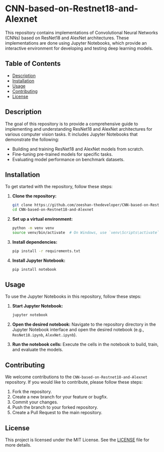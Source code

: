 # CNN-based-on-Restnet18-and-Alexnet

This repository contains implementations of Convolutional Neural Networks (CNNs) based on ResNet18 and AlexNet architectures. These implementations are done using Jupyter Notebooks, which provide an interactive environment for developing and testing deep learning models.

## Table of Contents

- [Description](#description)
- [Installation](#installation)
- [Usage](#usage)
- [Contributing](#contributing)
- [License](#license)

## Description

The goal of this repository is to provide a comprehensive guide to implementing and understanding ResNet18 and AlexNet architectures for various computer vision tasks. It includes Jupyter Notebooks that demonstrate the following:

- Building and training ResNet18 and AlexNet models from scratch.
- Fine-tuning pre-trained models for specific tasks.
- Evaluating model performance on benchmark datasets.

## Installation

To get started with the repository, follow these steps:

1. **Clone the repository:**
    ```sh
    git clone https://github.com/zeeshan-thedeveloper/CNN-based-on-Restnet18-and-Alexnet.git
    cd CNN-based-on-Restnet18-and-Alexnet
    ```

2. **Set up a virtual environment:**
    ```sh
    python -m venv venv
    source venv/bin/activate  # On Windows, use `venv\Scripts\activate`
    ```

3. **Install dependencies:**
    ```sh
    pip install -r requirements.txt
    ```

4. **Install Jupyter Notebook:**
    ```sh
    pip install notebook
    ```

## Usage

To use the Jupyter Notebooks in this repository, follow these steps:

1. **Start Jupyter Notebook:**
    ```sh
    jupyter notebook
    ```

2. **Open the desired notebook:**
    Navigate to the repository directory in the Jupyter Notebook interface and open the desired notebook (e.g., `ResNet18.ipynb`, `AlexNet.ipynb`).

3. **Run the notebook cells:**
    Execute the cells in the notebook to build, train, and evaluate the models.

## Contributing

We welcome contributions to the `CNN-based-on-Restnet18-and-Alexnet` repository. If you would like to contribute, please follow these steps:

1. Fork the repository.
2. Create a new branch for your feature or bugfix.
3. Commit your changes.
4. Push the branch to your forked repository.
5. Create a Pull Request to the main repository.

## License

This project is licensed under the MIT License. See the [LICENSE](LICENSE) file for more details.
